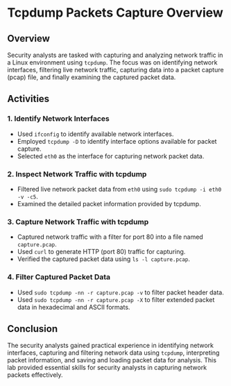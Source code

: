 # Tcpdump Packets Capture Overview

## Overview

Security analysts are tasked with capturing and analyzing network traffic in a Linux environment using `tcpdump`. The focus was on identifying network interfaces, filtering live network traffic, capturing data into a packet capture (pcap) file, and finally examining the captured packet data.

## Activities

### 1. Identify Network Interfaces

- Used `ifconfig` to identify available network interfaces.
- Employed `tcpdump -D` to identify interface options available for packet capture.
- Selected `eth0` as the interface for capturing network packet data.

### 2. Inspect Network Traffic with tcpdump

- Filtered live network packet data from `eth0` using `sudo tcpdump -i eth0 -v -c5`.
- Examined the detailed packet information provided by tcpdump.

### 3. Capture Network Traffic with tcpdump

- Captured network traffic with a filter for port 80 into a file named `capture.pcap`.
- Used `curl` to generate HTTP (port 80) traffic for capturing.
- Verified the captured packet data using `ls -l capture.pcap`.

### 4. Filter Captured Packet Data

- Used `sudo tcpdump -nn -r capture.pcap -v` to filter packet header data.
- Used `sudo tcpdump -nn -r capture.pcap -X` to filter extended packet data in hexadecimal and ASCII formats.

## Conclusion

The security analysts gained practical experience in identifying network interfaces, capturing and filtering network data using `tcpdump`, interpreting packet information, and saving and loading packet data for analysis. This lab provided essential skills for security analysts in capturing network packets effectively.
